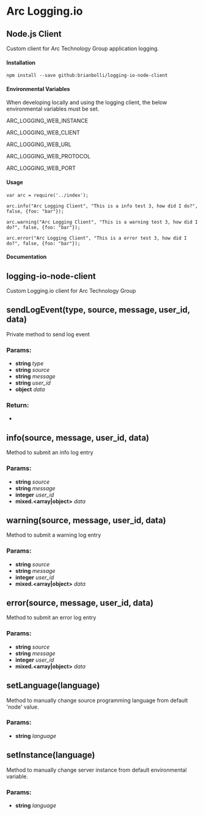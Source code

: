 Arc Logging.io
===================
Node.js Client
-------------

Custom client for Arc Technology Group application logging.

#### <i class="icon-file"></i> Installation
```
npm install --save github:brianbolli/logging-io-node-client
```

#### <i class="icon-file"></i> Environmental Variables

When developing locally and using the logging client, the below environmental
variables must be set.

ARC_LOGGING_WEB_INSTANCE

ARC_LOGGING_WEB_CLIENT

ARC_LOGGING_WEB_URL

ARC_LOGGING_WEB_PROTOCOL

ARC_LOGGING_WEB_PORT


#### <i class="icon-folder-open"></i> Usage
```
var arc = require('../index');

arc.info("Arc Logging Client", "This is a info test 3, how did I do?", false, {foo: "bar"});

arc.warning("Arc Logging Client", "This is a warning test 3, how did I do?", false, {foo: "bar"});

arc.error("Arc Logging Client", "This is a error test 3, how did I do?", false, {foo: "bar"});
```
#### <i class="icon-folder-open"></i> Documentation
<!-- Start index.js -->

## logging-io-node-client

Custom Logging.io client for Arc Technology Group

## sendLogEvent(type, source, message, user_id, data)

Private method to send log event

### Params:

* **string** *type* 
* **string** *source* 
* **string** *message* 
* **string** *user_id* 
* **object** *data* 

### Return:

* 

## info(source, message, user_id, data)

Method to submit an info log entry

### Params:

* **string** *source* 
* **string** *message* 
* **integer** *user_id* 
* **mixed.\<array|object>** *data* 

## warning(source, message, user_id, data)

Method to submit a warning log entry

### Params:

* **string** *source* 
* **string** *message* 
* **integer** *user_id* 
* **mixed.\<array|object>** *data* 

## error(source, message, user_id, data)

Method to submit an error log entry

### Params:

* **string** *source* 
* **string** *message* 
* **integer** *user_id* 
* **mixed.\<array|object>** *data* 

## setLanguage(language)

Method to manually change source programming
language from default 'node' value.

### Params:

* **string** *language* 

## setInstance(language)

Method to manually change server instance
from default environmental variable.

### Params:

* **string** *language* 


<!-- End index.js -->


